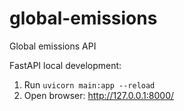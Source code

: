 # global-emissions
Global emissions API


FastAPI local development:
1. Run `uvicorn main:app --reload`
2. Open browser: http://127.0.0.1:8000/